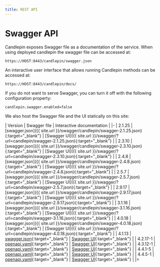 ```yaml
---
title: REST API
---
```

# Swagger API
Candlepin exposes Swagger file as a documentation of the service. When using deployed candlepin the swagger file can be accessed at:

```
https://HOST:8443/candlepin/swagger.json

```
An interactive user interface that allows running Candlepin methods can be accessed at:

```
https://HOST:8443/candlepin/docs/
```

If you do not want to serve Swagger, you can turn it off with the following configuration property:

```
candlepin.swagger.enabled=false
```

We also host the Swagger file and the UI statically on this site: 

| Version | Swagger file | Interactive documentation |
|-
| 2.1.25 |  [swagger.json]({{ site.url }}/swagger/candlepin/swagger-2.1.25.json){:target="_blank"}  | [Swagger UI]({{ site.url }}/swagger/?url=candlepin/swagger-2.1.25.json){:target="_blank"} |
| 2.3.10 |  [swagger.json]({{ site.url }}/swagger/candlepin/swagger-2.3.10.json){:target="_blank"}  | [Swagger UI]({{ site.url }}/swagger/?url=candlepin/swagger-2.3.10.json){:target="_blank"} |
| 2.4.8 |  [swagger.json]({{ site.url }}/swagger/candlepin/swagger-2.4.8.json){:target="_blank"}  | [Swagger UI]({{ site.url }}/swagger/?url=candlepin/swagger-2.4.8.json){:target="_blank"} |
| 2.5.7 |  [swagger.json]({{ site.url }}/swagger/candlepin/swagger-2.5.7.json){:target="_blank"}  | [Swagger UI]({{ site.url }}/swagger/?url=candlepin/swagger-2.5.7.json){:target="_blank"} |
| 2.9.17 |  [swagger.json]({{ site.url }}/swagger/candlepin/swagger-2.9.17.json){:target="_blank"}  | [Swagger UI]({{ site.url }}/swagger/?url=candlepin/swagger-2.9.17.json){:target="_blank"} |
| 3.1.16 |  [swagger.json]({{ site.url }}/swagger/candlepin/swagger-3.1.16.json){:target="_blank"}  | [Swagger UI]({{ site.url }}/swagger/?url=candlepin/swagger-3.1.16.json){:target="_blank"} |
| 4.0.18 |  [swagger.json]({{ site.url }}/swagger/candlepin/swagger-4.0.18.json){:target="_blank"}  | [Swagger UI]({{ site.url }}/swagger/?url=candlepin/swagger-4.0.18.json){:target="_blank"} |
| 4.1.13 | [swagger.json](https://raw.githubusercontent.com/candlepin/candlepin/candlepin-4.1-HOTFIX/api/candlepin-api-spec.yaml){:target="_blank"} | [Swagger UI](https://petstore.swagger.io/?url=https://raw.githubusercontent.com/candlepin/candlepin/candlepin-4.1-HOTFIX/api/candlepin-api-spec.yaml){:target="_blank"} |
| 4.2.17-1 | [openapi.yaml](https://raw.githubusercontent.com/candlepin/candlepin/candlepin-4.2-HOTFIX/api/candlepin-api-spec.yaml){:target="_blank"} | [Swagger UI](https://petstore.swagger.io/?url=https://raw.githubusercontent.com/candlepin/candlepin/candlepin-4.2-HOTFIX/api/candlepin-api-spec.yaml){:target="_blank"} |
| 4.3.12-1 | [openapi.yaml](https://raw.githubusercontent.com/candlepin/candlepin/candlepin-4.3-HOTFIX/api/candlepin-api-spec.yaml){:target="_blank"} | [Swagger UI](https://petstore.swagger.io/?url=https://raw.githubusercontent.com/candlepin/candlepin/candlepin-4.3-HOTFIX/api/candlepin-api-spec.yaml){:target="_blank"} |
| 4.4.1-5 | [openapi.yaml](https://raw.githubusercontent.com/candlepin/candlepin/candlepin-4.4.1-HOTFIX/api/candlepin-api-spec.yaml){:target="_blank"} | [Swagger UI](https://petstore.swagger.io/?url=https://raw.githubusercontent.com/candlepin/candlepin/candlepin-4.4.1-HOTFIX/api/candlepin-api-spec.yaml){:target="_blank"} |
| 4.4.5-1 | [openapi.yaml](https://raw.githubusercontent.com/candlepin/candlepin/main/api/candlepin-api-spec.yaml){:target="_blank"} | [Swagger UI](https://petstore.swagger.io/?url=https://raw.githubusercontent.com/candlepin/candlepin/main/api/candlepin-api-spec.yaml){:target="_blank"} |
|=
